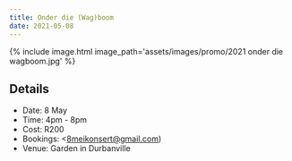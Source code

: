```yaml
---
title: Onder die (Wag)boom
date: 2021-05-08
---
```


{% include image.html image_path='assets/images/promo/2021 onder die wagboom.jpg' %}


## Details

- Date: 8 May
- Time: 4pm - 8pm
- Cost: R200
- Bookings: <8meikonsert@gmail.com)
- Venue: Garden in Durbanville
